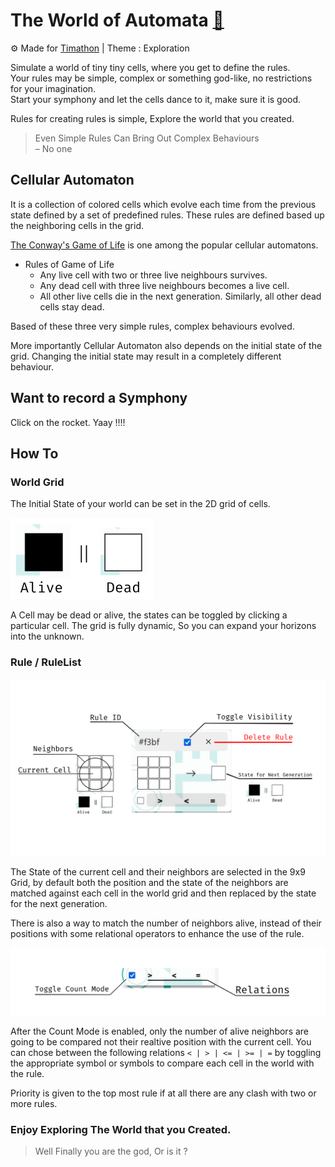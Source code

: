 # The World of Automata [:rocket:](https://bros-whocode.github.io/ultimate-cellular-automaton/ "Bros' Cellular Automaton")
:gear: Made for [Timathon](https://twtcodejam.net/ "Timathon Code Jams") | Theme : Exploration

Simulate a world of tiny tiny cells, where you get to define the rules.  
Your rules may be simple, complex or something god-like, no restrictions for your imagination.  
Start your symphony and let the cells dance to it, make sure it is good.

Rules for creating rules is simple, Explore the world that you created.
> Even Simple Rules Can Bring Out Complex Behaviours  
> &ndash; No one

## Cellular Automaton
It is a collection of colored cells which evolve each time from the previous state defined by a set of predefined rules. These rules are defined based up the neighboring cells in the grid. 

[The Conway's Game of Life](https://en.wikipedia.org/wiki/Conway%27s_Game_of_Life "Game of Life Wiki") is one among the popular cellular automatons.  
- Rules of Game of Life
  - Any live cell with two or three live neighbours survives.
  - Any dead cell with three live neighbours becomes a live cell.
  - All other live cells die in the next generation. Similarly, all other dead cells stay dead.

Based of these three very simple rules, complex behaviours evolved.  

More importantly Cellular Automaton also depends on the initial state of the grid. Changing the initial state may result in a completely different behaviour.

## Want to record a Symphony

Click on the rocket. Yaay !!!!

## How To

### World Grid

The Initial State of your world can be set in the 2D grid of cells.  

![Alive or Dead](/images/alive-or-dead.png)

A Cell may be dead or alive, the states can be toggled by clicking a particular cell. The grid is fully dynamic, So you can expand your horizons into the unknown.

### Rule / RuleList
![Rule Details](/images/rule-details.png)

The State of the current cell and their neighbors are selected in the 9x9 Grid, by default both the position and the state of the neighbors are matched against each cell in the world grid and then replaced by the state for the next generation.  

There is also a way to match the number of neighbors alive, instead of their positions with some relational operators to enhance the use of the rule.  

![Count Mode](/images/count-mode.png)

After the Count Mode is enabled, only the number of alive neighbors are going to be compared not their realtive position with the current cell. You can chose between the following relations `< | > | <= | >= | =` by toggling the appropriate symbol or symbols to compare each cell in the world with the rule.

Priority is given to the top most rule if at all there are any clash with two or more rules.

### Enjoy Exploring The World that you Created. 
> Well Finally you are the god, Or is it ?

